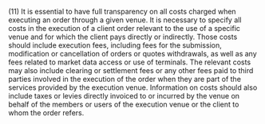 (11) It is essential to have full transparency on all costs charged when executing an order through a given venue. It is necessary to specify all costs in the execution of a client order relevant to the use of a specific venue and for which the client pays directly or indirectly. Those costs should include execution fees, including fees for the submission, modification or cancellation of orders or quotes withdrawals, as well as any fees related to market data access or use of terminals. The relevant costs may also include clearing or settlement fees or any other fees paid to third parties involved in the execution of the order when they are part of the services provided by the execution venue. Information on costs should also include taxes or levies directly invoiced to or incurred by the venue on behalf of the members or users of the execution venue or the client to whom the order refers.